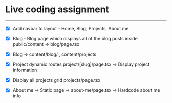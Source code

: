 # Live coding assignment

-------

- [x] Add navbar to layout - Home, Blog, Projects, About me
- [x] Blog - Blog page which displays all of the blog posts inside public/content
=> blog/page.tsx
- [x] Blog => content/blog/ , content/projects
- [x] Project dynamic routes project/[slug]/page.tsx => Display project information
- [x] Display all projects grid projects/page.tsx
- [x] About me => Static page => about-me/page.tsx => Hardcode about me info


